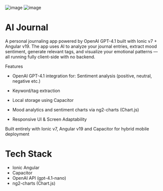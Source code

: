 
![image](https://github.com/user-attachments/assets/241f1cde-cabd-4f09-93e7-a13e60683fa2)   ![image](https://github.com/user-attachments/assets/a6326996-bf71-478c-aa4a-cf2b694b99ae)





AI Journal
======================
A personal journaling app powered by OpenAI GPT-4.1 built with Ionic v7 + Angular v19.
The app uses AI to analyze your journal entries, extract mood sentiment, generate relevant tags, and visualize your emotional patterns — all running fully client-side with no backend.

Features
- OpenAI GPT-4.1 integration for: Sentiment analysis (positive, neutral, negative etc.)

- Keyword/tag extraction

- Local storage using Capacitor

- Mood analytics and sentiment charts via ng2-charts (Chart.js)
  
- Responsive UI & Screen Adaptability

Built entirely with Ionic v7,  Angular v19 and Capacitor for hybrid mobile deployment

Tech Stack
===================
- Ionic Angular
- Capacitor
- OpenAI API (gpt-4.1-nano)
- ng2-charts (Chart.js)

